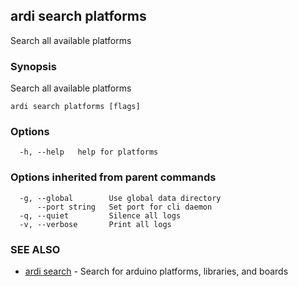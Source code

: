 ## ardi search platforms

Search all available platforms

### Synopsis


Search all available platforms

```
ardi search platforms [flags]
```

### Options

```
  -h, --help   help for platforms
```

### Options inherited from parent commands

```
  -g, --global        Use global data directory
      --port string   Set port for cli daemon
  -q, --quiet         Silence all logs
  -v, --verbose       Print all logs
```

### SEE ALSO

* [ardi search](ardi_search.md)	 - Search for arduino platforms, libraries, and boards

